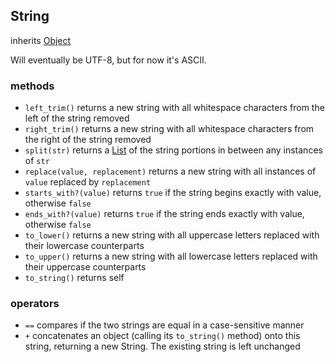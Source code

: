 ## String
inherits [Object](object.md)

Will eventually be UTF-8, but for now it's ASCII.

### methods
- `left_trim()` returns a new string with all whitespace characters from the left of the string removed
- `right_trim()` returns a new string with all whitespace characters from the right of the string removed
- `split(str)` returns a [List](list.md) of the string portions in between any instances of `str`
- `replace(value, replacement)` returns a new string with all instances of `value` replaced by `replacement`
- `starts_with?(value)` returns `true` if the string begins exactly with value, otherwise `false`
- `ends_with?(value)` returns `true` if the string ends exactly with value, otherwise `false`
- `to_lower()` returns a new string with all uppercase letters replaced with their lowercase counterparts
- `to_upper()` returns a new string with all lowercase letters replaced with their uppercase counterparts
- `to_string()` returns self

### operators
- `==` compares if the two strings are equal in a case-sensitive manner
- `+` concatenates an object (calling its `to_string()` method) onto this string, returning a new String.  The existing string is left unchanged
